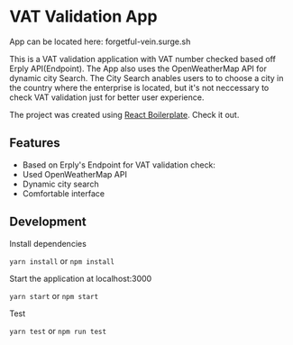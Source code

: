 # VAT Validation App
App can be located here: forgetful-vein.surge.sh

This is a VAT validation application
with VAT number checked based off Erply API(Endpoint).
The App also uses the OpenWeatherMap API for 
dynamic city Search. The City Search anables users to
to choose a city in the country where the enterprise is located,
but it's not neccessary to check VAT validation just
for better user experience.

The project was created using [React Boilerplate](https://github.com/react-boilerplate/react-boilerplate). Check it out.

## Features
- Based on Erply's Endpoint for VAT validation check:
- Used OpenWeatherMap API
- Dynamic city search
- Comfortable interface

## Development

Install dependencies

`yarn install` or `npm install`

Start the application at localhost:3000

`yarn start` or `npm start`

Test

`yarn test` or `npm run test`
